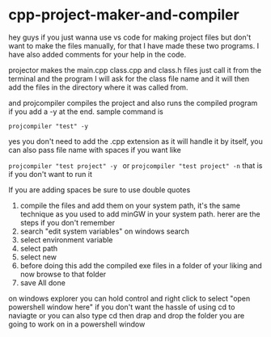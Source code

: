 # cpp-project-maker-and-compiler
hey guys if you just wanna use vs code for making project files but don't want to make the files manually, for that I have made these two programs. I have also added comments for your help in the code.

projector makes the main.cpp class.cpp and class.h files
just call it from the terminal and the program I will ask for the class file name and it will then add the files in the directory where it was called from. 

and projcompiler compiles the project and also runs the compiled program if you add a -y at the end. sample command is

`projcompiler "test" -y`

yes you don't need to add the .cpp extension as it will handle it by itself, you can also pass file name with spaces if you want like

`projcompiler "test project" -y ` or
`projcompiler "test project" -n` that is if you don't want to run it

If you are adding spaces be sure to use double quotes

1. compile the files and add them on your system path, it's the same technique as you used to add minGW in your system path. herer are the steps if you don't remember
2. search "edit system variables" on windows search
3. select  environment variable
4. select path
5. select new
6. before doing this add the compiled exe files in a folder of your liking and now browse to that folder
7. save
All done


on windows explorer you can hold control and right click to select "open powershell window here" if you don't want the hassle of using cd to naviagte or you can also type cd then drap and drop the folder you are going to work on in a powershell window
